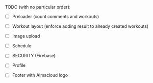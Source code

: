 TODO (with no particular order):

- [ ] Preloader (count comments and workouts)
- [ ] Workout layout (enforce adding result to already created workouts)
- [ ] Image upload
- [ ] Schedule
- [ ] SECURITY (Firebase)
- [ ] Profile
- [ ] Footer with Almacloud logo

